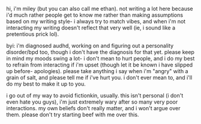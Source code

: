 hi, i'm miley (but you can also call me ethan). not writing a lot here because i'd much rather people get to know me rather than making assumptions based on my writing style- i always try to match vibes, and when i'm not interacting my writing doesn't reflect that very well (ie, i sound like a pretentious prick lol).

byi: i'm diagnosed audhd, working on and figuring out a personality disorder/bpd too, though i don't have the diagnosis for that yet. please keep in mind my moods swing a lot- i don't mean to hurt people, and i do my best to refrain from interacting if i'm upset (though let it be known i have slipped up before- apologies). please take anything i say when i'm "angry" with a grain of salt, and please tell me if i've hurt you. i don't ever mean to, and i'll do my best to make it up to you.

i go out of my way to avoid fictionkin, usually. this isn't personal (i don't even hate you guys), i'm just extremely wary after so many very poor interactions. my own beliefs don't really matter, and i won't argue over them. please don't try starting beef with me over this.
